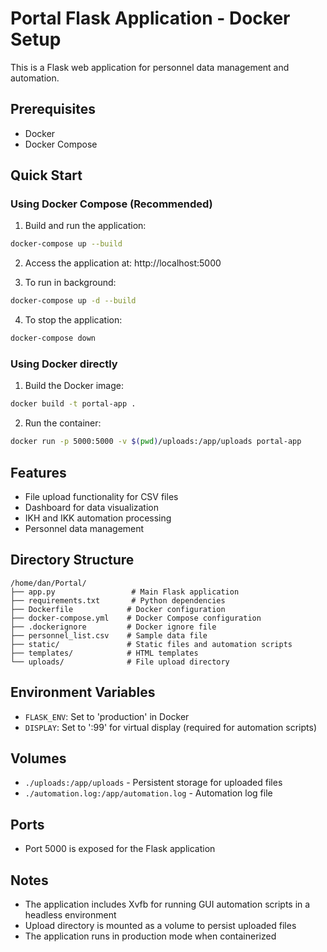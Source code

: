 # Portal Flask Application - Docker Setup

This is a Flask web application for personnel data management and automation.

## Prerequisites

- Docker
- Docker Compose

## Quick Start

### Using Docker Compose (Recommended)

1. Build and run the application:
```bash
docker-compose up --build
```

2. Access the application at: http://localhost:5000

3. To run in background:
```bash
docker-compose up -d --build
```

4. To stop the application:
```bash
docker-compose down
```

### Using Docker directly

1. Build the Docker image:
```bash
docker build -t portal-app .
```

2. Run the container:
```bash
docker run -p 5000:5000 -v $(pwd)/uploads:/app/uploads portal-app
```

## Features

- File upload functionality for CSV files
- Dashboard for data visualization
- IKH and IKK automation processing
- Personnel data management

## Directory Structure

```
/home/dan/Portal/
├── app.py                 # Main Flask application
├── requirements.txt       # Python dependencies
├── Dockerfile            # Docker configuration
├── docker-compose.yml    # Docker Compose configuration
├── .dockerignore         # Docker ignore file
├── personnel_list.csv    # Sample data file
├── static/               # Static files and automation scripts
├── templates/            # HTML templates
└── uploads/              # File upload directory
```

## Environment Variables

- `FLASK_ENV`: Set to 'production' in Docker
- `DISPLAY`: Set to ':99' for virtual display (required for automation scripts)

## Volumes

- `./uploads:/app/uploads` - Persistent storage for uploaded files
- `./automation.log:/app/automation.log` - Automation log file

## Ports

- Port 5000 is exposed for the Flask application

## Notes

- The application includes Xvfb for running GUI automation scripts in a headless environment
- Upload directory is mounted as a volume to persist uploaded files
- The application runs in production mode when containerized
